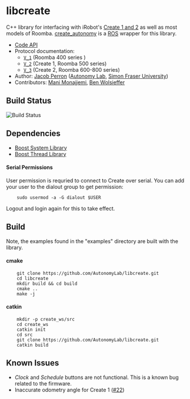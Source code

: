 # libcreate #

C++ library for interfacing with iRobot's [Create 1 and 2](http://www.irobot.com/About-iRobot/STEM/Create-2.aspx) as well as most models of Roomba. [create_autonomy](http://wiki.ros.org/create_autonomy) is a [ROS](http://www.ros.org/) wrapper for this library.

* [Code API](http://docs.ros.org/kinetic/api/libcreate/html/index.html)
* Protocol documentation:
  - [`V_1`](http://www.ecsl.cs.sunysb.edu/mint/Roomba_SCI_Spec_Manual.pdf) (Roomba 400 series )
  - [`V_2`](http://www.irobot.com/filelibrary/pdfs/hrd/create/Create%20Open%20Interface_v2.pdf) (Create 1, Roomba 500 series)
  - [`V_3`](https://cdn-shop.adafruit.com/datasheets/create_2_Open_Interface_Spec.pdf) (Create 2, Roomba 600-800 series)
* Author: [Jacob Perron](http://jacobperron.ca) ([Autonomy Lab](http://autonomylab.org), [Simon Fraser University](http://www.sfu.ca))
* Contributors: [Mani Monajjemi](http:mani.im), [Ben Wolsieffer](https://github.com/lopsided98)

## Build Status ##

![Build Status](https://api.travis-ci.org/AutonomyLab/libcreate.svg?branch=master)

## Dependencies ##

* [Boost System Library](http://www.boost.org/doc/libs/1_59_0/libs/system/doc/index.html)
* [Boost Thread Library](http://www.boost.org/doc/libs/1_59_0/doc/html/thread.html)

#### Serial Permissions ####

User permission is requried to connect to Create over serial. You can add your user to the dialout group to get permission:

        sudo usermod -a -G dialout $USER

Logout and login again for this to take effect.

## Build ##

Note, the examples found in the "examples" directory are built with the library.

#### cmake ####

        git clone https://github.com/AutonomyLab/libcreate.git
        cd libcreate
        mkdir build && cd build
        cmake ..
        make -j

#### catkin ####

        mkdir -p create_ws/src
        cd create_ws
        catkin init
        cd src
        git clone https://github.com/AutonomyLab/libcreate.git
        catkin build

## Known Issues ##

* _Clock_ and _Schedule_ buttons are not functional. This is a known bug related to the firmware.
* Inaccurate odometry angle for Create 1 ([#22](https://github.com/AutonomyLab/libcreate/issues/22))
